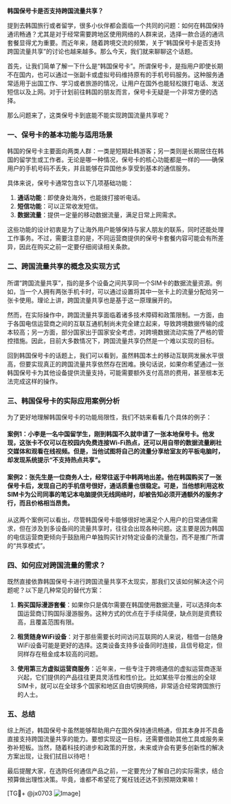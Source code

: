 **韩国保号卡是否支持跨国流量共享？**

提到去韩国旅行或者留学，很多小伙伴都会面临一个共同的问题：如何在韩国保持通讯畅通？尤其是对于经常需要跨地区使用网络的人群来说，选择一款合适的通讯套餐显得尤为重要。而近年来，随着跨境交流的频繁，关于“韩国保号卡是否支持跨国流量共享”的讨论也越来越多。那么今天，我们就来聊聊这个话题。

首先，让我们简单了解一下什么是“韩国保号卡”。所谓保号卡，是指用户即使长期不在国内，也可以通过一张副卡或虚拟号码维持原有的手机号码服务。这种服务通常适用于出国工作、学习或者旅游的情况，让用户在国外也能轻松拨打电话、发送短信以及上网。对于计划前往韩国的朋友而言，保号卡无疑是一个非常方便的选择。

那么问题来了，这类保号卡到底能不能实现跨国流量共享呢？

### 一、保号卡的基本功能与适用场景

韩国的保号卡主要面向两类人群：一类是短期赴韩游客；另一类则是长期居住在韩国的留学生或工作者。无论是哪一种情况，保号卡的核心功能都是一样的——确保用户的手机号码不丢失，并且能够在异国他乡享受到基本的通信服务。

具体来说，保号卡通常包含以下几项基础功能：
1. **通话功能**：即使身处海外，也能拨打接听电话。
2. **短信功能**：可以正常收发短信。
3. **数据流量**：提供一定量的移动数据流量，满足日常上网需求。

这些功能的设计初衷是为了让海外用户能够保持与家人朋友的联系，同时还能处理工作事务。不过，需要注意的是，不同运营商提供的保号卡套餐内容可能会有所差异，因此在购买之前一定要仔细阅读相关条款。

### 二、跨国流量共享的概念及实现方式

所谓“跨国流量共享”，指的是多个设备之间共享同一个SIM卡的数据流量资源。例如，当一个人拥有两张手机卡时，可以通过设置将其中一张卡上的流量分配给另一张卡使用。理论上讲，跨国流量共享也是基于这一原理展开的。

然而，在实际操作中，跨国流量共享面临着诸多技术障碍和政策限制。一方面，由于各国电信运营商之间的互联互通机制尚未完全建立起来，导致跨境数据传输的成本较高；另一方面，部分国家出于国家安全考虑，对跨境数据流动实施了严格的管控措施。因此，目前大多数情况下，跨国流量共享仍然是一个难以实现的目标。

回到韩国保号卡的话题上，我们可以看到，虽然韩国本土的移动互联网发展水平很高，但要实现真正的跨国流量共享依然存在困难。换句话说，如果你希望通过一张韩国保号卡为其他设备提供流量支持，可能需要额外支付高昂的费用，甚至根本无法完成这样的操作。

### 三、韩国保号卡的实际应用案例分析

为了更好地理解韩国保号卡的功能局限性，我们不妨来看看几个具体的例子：

#### 案例1：小李是一名中国留学生，刚到韩国不久就申请了一张本地保号卡。他发现，这张卡不仅可以在校园内免费连接Wi-Fi热点，还可以用自带的数据流量刷社交媒体和观看在线视频。但是，当他试图将自己的流量分享给室友的平板电脑时，却发现系统提示“不支持热点共享”。

#### 案例2：张先生是一位商务人士，经常往返于中韩两地出差。他在韩国购买了一张保号卡后，发现自己的手机信号很好，通话质量也很稳定。可是，当他想利用这枚SIM卡为公司同事的笔记本电脑提供无线网络时，却被告知必须开通额外的服务才行，而且价格相当昂贵。

从这两个案例可以看出，尽管韩国保号卡能够很好地满足个人用户的日常通信需求，但在涉及到多设备间的流量共享时，往往会出现各种问题。这主要是因为韩国的电信运营商更倾向于鼓励用户单独购买针对特定设备的流量包，而不是推广所谓的“共享模式”。

### 四、如何应对跨国流量的需求？

既然直接依靠韩国保号卡进行跨国流量共享不太现实，那我们又该如何解决这个问题呢？以下是几种常见的替代方案：

1. **购买国际漫游套餐**：如果你只是偶尔需要在韩国使用数据流量，可以选择向本国运营商订购国际漫游服务。这种方式的优点在于手续简便，缺点则是资费较高，且覆盖范围有限。

2. **租赁随身WiFi设备**：对于那些需要长时间访问互联网的人来说，租借一台随身WiFi设备可能是更好的选择。这类设备支持多设备同时连接，且信号稳定，但同样存在租金成本较高的问题。

3. **使用第三方虚拟运营商服务**：近年来，一些专注于跨境通信的虚拟运营商逐渐兴起，它们提供的产品往往更具灵活性和性价比。比如某些平台推出的全球SIM卡，就可以在全球多个国家和地区自由切换网络，非常适合经常跨国旅行的人士。

### 五、总结

综上所述，韩国保号卡虽然能够帮助用户在国外保持通讯畅通，但其本身并不具备直接支持跨国流量共享的能力。要想实现这一目标，还需要借助其他工具或服务来弥补短板。当然，随着科技的进步和政策的开放，未来或许会有更多创新性的解决方案出现，让我们拭目以待吧！

最后提醒大家，在选购任何通信产品之前，一定要充分了解自己的实际需求，结合预算做出理性决策。毕竟，谁都不希望花了冤枉钱还达不到预期效果嘛！

[TG💪+ @jx0703 ![Image](https://github.com/user-attachments/assets/dbca1d08-cadb-493c-b0ec-ad6f7a83f270)]